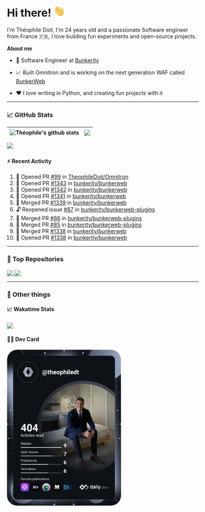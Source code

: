 # Hi there! <img src="./wave.gif" width="30px" height="30px" />

I'm Théophile Diot, I'm 24 years old and a passionate Software engineer from France 🇫🇷, I love building fun experiments and open-source projects.

**About me**

- 💼 Software Engineer at [Bunkerity](https://www.bunkerity.com/)

- 📈 Built Omnitron and is working on the next generation WAF called [BunkerWeb](https://www.bunkerweb.io)

- ❤️ I love writing in Python, and creating fun projects with it

---

### 📈 GitHub Stats

| <img align="center" src="https://github-readme-stats.vercel.app/api?username=TheophileDiot&show_icons=true&include_all_commits=true&theme=algolia&hide_border=true&rank_icon=github" alt="Théophile's github stats" /> | <img align="center" src="https://github-readme-stats.vercel.app/api/top-langs/?username=TheophileDiot&layout=compact&theme=algolia&hide_border=true" /> |
| ---------------------------------------------------------------------------------------------------------------------------------------------------------------------------------------------------------------------- | ------------------------------------------------------------------------------------------------------------------------------------------------------- |

![](https://github-readme-activity-graph.vercel.app/graph?username=TheophileDiot&theme=tokyo-night)

#### :zap: Recent Activity

<!--START_SECTION:activity-->
1. 💪 Opened PR [#99](https://github.com/TheophileDiot/Omnitron/pull/99) in [TheophileDiot/Omnitron](https://github.com/TheophileDiot/Omnitron)
2. 💪 Opened PR [#1343](https://github.com/bunkerity/bunkerweb/pull/1343) in [bunkerity/bunkerweb](https://github.com/bunkerity/bunkerweb)
3. 💪 Opened PR [#1342](https://github.com/bunkerity/bunkerweb/pull/1342) in [bunkerity/bunkerweb](https://github.com/bunkerity/bunkerweb)
4. 💪 Opened PR [#1341](https://github.com/bunkerity/bunkerweb/pull/1341) in [bunkerity/bunkerweb](https://github.com/bunkerity/bunkerweb)
5. 🎉 Merged PR [#1339](https://github.com/bunkerity/bunkerweb/pull/1339) in [bunkerity/bunkerweb](https://github.com/bunkerity/bunkerweb)
6. 🔓 Reopened issue [#87](https://github.com/bunkerity/bunkerweb-plugins/issues/87) in [bunkerity/bunkerweb-plugins](https://github.com/bunkerity/bunkerweb-plugins)
7. 🎉 Merged PR [#86](https://github.com/bunkerity/bunkerweb-plugins/pull/86) in [bunkerity/bunkerweb-plugins](https://github.com/bunkerity/bunkerweb-plugins)
8. 🎉 Merged PR [#85](https://github.com/bunkerity/bunkerweb-plugins/pull/85) in [bunkerity/bunkerweb-plugins](https://github.com/bunkerity/bunkerweb-plugins)
9. 🎉 Merged PR [#1338](https://github.com/bunkerity/bunkerweb/pull/1338) in [bunkerity/bunkerweb](https://github.com/bunkerity/bunkerweb)
10. 💪 Opened PR [#1338](https://github.com/bunkerity/bunkerweb/pull/1338) in [bunkerity/bunkerweb](https://github.com/bunkerity/bunkerweb)
<!--END_SECTION:activity-->

---

### 🔧 Top Repositories

<a href="https://github.com/bunkerity/bunkerweb">
  <img align="center" src="https://github-readme-stats.vercel.app/api/pin/?username=Bunkerity&repo=bunkerweb&theme=algolia" />
</a>
<a href="https://github.com/TheophileDiot/Omnitron">
  <img align="center" src="https://github-readme-stats.vercel.app/api/pin/?username=TheophileDiot&repo=Omnitron&theme=algolia" />
</a>

---

### 🎉 Other things

#### 📈 Wakatime Stats

<a href="https://wakatime.com/@theophile_bunkerity">
  <img align="center" src="https://github-readme-stats.vercel.app/api/wakatime?username=3aa5ce41-c253-43d9-8441-a721e446a45f&layout=compact&theme=algolia" />
</a>

#### 👨‍💻 Dev Card

<a href="https://app.daily.dev/TheophileDt">
  <img src="./devcard.svg" width="300" alt="Théophile Diot's Dev Card"/>
</a>
